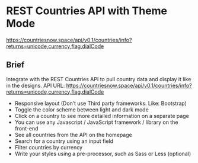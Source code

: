 # REST Countries API with Theme Mode
https://countriesnow.space/api/v0.1/countries/info?returns=unicode,currency,flag,dialCode

## Brief
Integrate with the REST Countries API to pull country data and display it like in the designs.
API URL: https://countriesnow.space/api/v0.1/countries/info?returns=unicode,currency,flag,dialCode

* Responsive layout (Don’t use Third party frameworks. Like: Bootstrap)
* Toggle the color scheme between light and dark mode
* Click on a country to see more detailed information on a separate page
* You can use any Javascript / JavaScript framework / library on the front-end
* See all countries from the API on the homepage
* Search for a country using an input field
* Filter countries by currency  
* Write your styles using a pre-processor, such as Sass or Less (optional)
